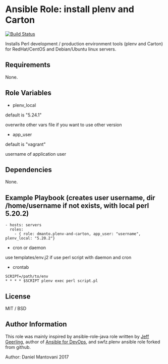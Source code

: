 # Ansible Role: install plenv and Carton

[![Build Status](https://travis-ci.org/dmanto/ansible-plenv-and-carton.svg?branch=master)](https://travis-ci.org/dmanto/ansible-plenv-and-carton)

Installs Perl development / production environment tools (plenv and Carton)  for RedHat/CentOS and Debian/Ubuntu linux servers.

## Requirements

None.

## Role Variables

* plenv_local

default is "5.24.1"

overwrite other vars file if you want to use other version

* app_user

default is "vagrant"

username of application user

## Dependencies

None.

## Example Playbook (creates user username, dir /home/username if not exists, with local perl 5.20.2)

    - hosts: servers
      roles:
        - { role: dmanto.plenv-and-carton, app_user: "username", plenv_local: "5.20.2"}


* cron or daemon

use templates/env.j2 if use perl script with daemon and cron

* crontab

```
SCRIPT=/path/to/env
* * * * $SCRIPT plenv exec perl script.pl
```

## License

MIT / BSD

## Author Information

This role was mainly inspired by ansible-role-java role written by [Jeff Geerling](https://www.jeffgeerling.com/), author of [Ansible for DevOps](https://www.ansiblefordevops.com/), and swfz.plenv ansible role forked from github.

Author: Daniel Mantovani 2017
